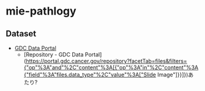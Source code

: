 # mie-pathlogy

## Dataset
- [GDC Data Portal](https://gdc.cancer.gov/access-data/gdc-data-portal)
  - [Repository - GDC Data Portal](https://portal.gdc.cancer.gov/repository?facetTab=files&filters={"op"%3A"and"%2C"content"%3A[{"op"%3A"in"%2C"content"%3A{"field"%3A"files.data_type"%2C"value"%3A["Slide Image"]}}]})あたり?
